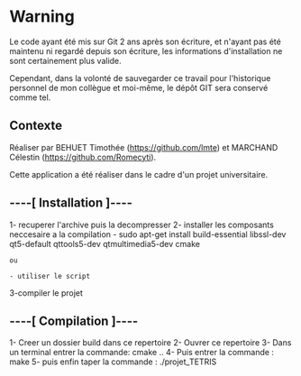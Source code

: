 # Warning 

Le code ayant été mis sur Git 2 ans après son écriture, et n'ayant pas été maintenu ni regardé depuis son écriture, 
    les informations d'installation ne sont certainement plus valide.

Cependant, dans la volonté de sauvegarder ce travail pour l'historique personnel de mon collègue et moi-même, le dépôt GIT sera conservé comme tel.


## Contexte

Réaliser par BEHUET Timothée (https://github.com/lmte) et MARCHAND Célestin (https://github.com/Romecyti).

Cette application a été réaliser dans le cadre d'un projet universitaire.



## ----[ Installation ]----

1- recuperer l'archive puis la decompresser
2- installer les composants neccesaire a la compilation
    - sudo apt-get install build-essential libssl-dev qt5-default qttools5-dev qtmultimedia5-dev cmake
    
    ou
    
    - utiliser le script
    
3-compiler le projet

## ----[ Compilation ]----

1- Creer un dossier build dans ce repertoire
2- Ouvrer ce repertoire
3- Dans un terminal entrer la commande: cmake ..
4- Puis entrer la commande : make
5- puis enfin taper la commande : ./projet_TETRIS
